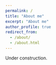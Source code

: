 ```yaml
---
permalink: /
title: "About me"
excerpt: "About me"
author_profile: true
redirect_from: 
  - /about/
  - /about.html
---
```



Under construction. 




[comment]: <> (<div class="logo">)

[comment]: <> (<a href=""><img src="/images/logo/monash.png" style="height: 80px;"></a>)

[comment]: <> (<a href=""><img src="/images/logo/HZAU.jpg" style="height: 80px;"></a>)

[comment]: <> (<a href=""><img src="/images/logo/yonsei.jpg" style="height: 80px;"></a>)

[comment]: <> (<a href=""><img src="/images/logo/Tsinghua.png" style="height: 80px;"></a>)

[comment]: <> (<a href=""><img src="/images/logo/vt.jpg" style="height: 80px;"></a>)

[comment]: <> (<a href=""><img src="/images/logo/TCL.png" style="height: 80px;"></a>)

[comment]: <> (<a href=""><img src="/images/logo/EURECOM.jpg" style="height: 80px;"></a>)

[comment]: <> (<a href=""><img src="/images/logo/uniss.png" style="height: 80px;"></a>)

[comment]: <> (<a href=""><img src="/images/logo/Salzburg.png" style="height: 80px;"></a>)

[comment]: <> (</div>)

<!-- Xingbo Dong obtained his Ph.D. degree in CS from Monash University and B.S. degree in Biotechnology from Huazhong Agriculture University (HZAU), China in 2014. He once was a molecular biology PhD student in Viginia Tech, USA, but withdraw later. 

He served as a visiting scholar under Marie Sklodowska-Curie Actions through the project entitled Computer Vision Enabled Multimedia Forensics and People Identication.


 -->
